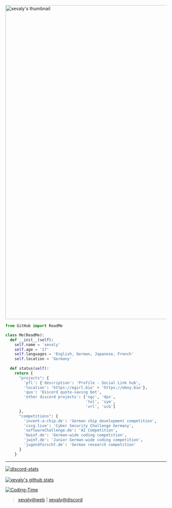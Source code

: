 [<img align="center" alt="xevaly's thumbnail" width="980px" src="https://die.ooo/assets/thumbnail.png" />][website]

```py
from GitHub import ReadMe

class Me(ReadMe):
  def __init__(self):
    self.name = 'xevaly'
    self.age = '17'
    self.languages = 'English, German, Japanese, French'
    self.location = 'Germany'
    
  def status(self):
    return {
      "projects": {
        'pfl': {'description': 'Profile - Social Link hub',
        'location': 'https://egirl.bio' + 'https://eboy.bio'},
        'quo': 'Discord quote-saving bot',
        'other discord projects': ['ngc', 'dps',
                                   'tol', 'sym', 
                                   'vrl', 'ucb']
      },
      "competitions": {
        'invent-a-chip.de': 'German chip development competition',
        'cscg.live': 'Cyber Security Challenge Germany',
        'softwareChallenge.de': 'AI Competition',
        'bwinf.de': 'German-wide coding competition',
        'jwinf.de': 'Junior German-wide coding competition',
        'jugendforscht.de': 'German research competition'
      }
    }
```
<hr>
<a href='https://discordapp.com/users/910213408576659517'><img align='center' alt='discord-stats' src='https://lanyard.cnrad.dev/api/910213408576659517?idleMessage=Currently%20not%20doing%20anything&hideBadges=true'></img></a>
<br><br>
<a href='https://github.com/xevaly'><img alt="xevaly's github stats" src="https://github-readme-stats.vercel.app/api?username=xevaly&show_icons=true&theme=omni&hide_border=true" /></a>

[![Coding-Time](https://wakatime.com/badge/user/05dc7641-7771-479e-a728-3006c2af3458.svg)](https://wakatime.com/@05dc7641-7771-479e-a728-3006c2af3458)

> <p><a href="https://die.ooo";  target="website">xevaly@web</a> | <a href="https://https://discordapp.com/users/910213408576659517";  target="discord">xevaly@discord</a></p>


[website]: https://die.ooo
